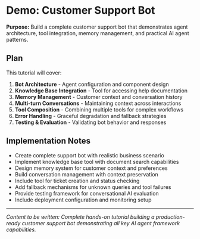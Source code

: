 # Demo: Customer Support Bot

<!-- Metadata -->
<!-- 
Topic: AI Agents Practical Demo
Type: Hands-on Tutorial
Audience: Developers ready for practical AI agent application
Estimated Reading Time: 50 minutes
Prerequisites: Understanding of all AI agents framework concepts
TOC: w.tree → core-concepts-deep → ai-agents-framework → support-bot-demo.md
-->

**Purpose:** Build a complete customer support bot that demonstrates agent architecture, tool integration, memory management, and practical AI agent patterns.

## Plan

This tutorial will cover:

1. **Bot Architecture** - Agent configuration and component design
2. **Knowledge Base Integration** - Tool for accessing help documentation
3. **Memory Management** - Customer context and conversation history
4. **Multi-turn Conversations** - Maintaining context across interactions
5. **Tool Composition** - Combining multiple tools for complex workflows
6. **Error Handling** - Graceful degradation and fallback strategies
7. **Testing & Evaluation** - Validating bot behavior and responses

## Implementation Notes

- Create complete support bot with realistic business scenario
- Implement knowledge base tool with document search capabilities
- Design memory system for customer context and preferences
- Build conversation management with context preservation
- Include tool for ticket creation and status checking
- Add fallback mechanisms for unknown queries and tool failures
- Provide testing framework for conversational AI evaluation
- Include deployment configuration and monitoring setup

---

*Content to be written: Complete hands-on tutorial building a production-ready customer support bot demonstrating all key AI agent framework capabilities.*

